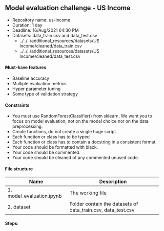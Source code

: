 ## Model evaluation challenge - US Income
  + Repository name: us-income
  + Duration: 1 day
  + Deadline: 16/Aug/2021 04:30 PM
  + Datasets:  data_train.csv and data_test.csv 
    - ../../../additional_resources/datasets/US Income/cleaned/data_train.csv
    - ../../../additional_resources/datasets/US Income/cleaned/data_test.csv 
#### Must-have features
  + Baseline accuracy
  + Multiple evaluation metrics
  + Hyper parameter tuning
  + Some type of validation strategy

#### Constraints
  + You must use RandomForestClassifier() from sklearn. We want you to focus on model evaluation, not on the model choice nor on the data preprocessing.
  + Create functions, do not create a single huge script
  + Each function or class has to be typed
  + Each function or class has to contain a docstring in a consistent format.
  + Your code should be formatted with black.
  + Your code should be commented.
  + Your code should be cleaned of any commented unused code.

#### File structure
  | Name       | Description                                                                             |
|----------------|---------------------------------------------------------------------------------------|
| 1. model_evaluation.ipynb | The working file                                      |
| 2. dataset | Folder contain the datasets of data_train.csv, data_test.csv                                     |


#### Steps:

